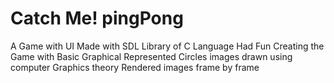 # Catch Me! pingPong
A Game with UI Made with SDL Library of C Language
Had Fun Creating the Game with Basic Graphical Represented Circles
images drawn using computer Graphics theory
Rendered images frame by frame